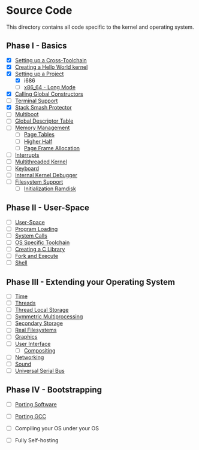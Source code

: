 # Source Code

This directory contains all code specific to the kernel and operating system.

## Phase I - Basics

- [x] [Setting up a Cross-Toolchain](https://wiki.osdev.org/GCC_Cross_Compiler)
- [x] [Creating a Hello World kernel](https://wiki.osdev.org/Bare_Bones)
- [x] [Setting up a Project](https://wiki.osdev.org/Meaty_Skeleton)
  - [x] i686
  - [ ] [x86_64 - Long Mode](https://wiki.osdev.org/Long_Mode)
- [x] [Calling Global Constructors](https://wiki.osdev.org/Calling_Global_Constructors)
- [ ] [Terminal Support](https://wiki.osdev.org/index.php?title=Printf&action=edit&redlink=1)
- [x] [Stack Smash Protector](https://wiki.osdev.org/Stack_Smashing_Protector)
- [ ] [Multiboot](https://wiki.osdev.org/Multiboot)
- [ ] [Global Descriptor Table](https://wiki.osdev.org/Global_Descriptor_Table)
- [ ] [Memory Management](https://wiki.osdev.org/Memory_Management)
  - [ ] [Page Tables](https://wiki.osdev.org/Setting_Up_Paging)
  - [ ] [Higher Half](https://wiki.osdev.org/Higher_Half_x86_Bare_Bones)
  - [ ] [Page Frame Allocation](https://wiki.osdev.org/Page_Frame_Allocation)
- [ ] [Interrupts](https://wiki.osdev.org/Interrupts)
- [ ] [Multithreaded Kernel](https://wiki.osdev.org/index.php?title=Multithreaded_Kernel&action=edit&redlink=1)
- [ ] [Keyboard](https://wiki.osdev.org/Keyboard)
- [ ] [Internal Kernel Debugger](https://wiki.osdev.org/index.php?title=Internal_Kernel_Debugger&action=edit&redlink=1)
- [ ] [Filesystem Support](https://wiki.osdev.org/Filesystem)
  - [ ] [Initialization Ramdisk](https://wiki.osdev.org/Initrd)

## Phase II - User-Space

- [ ] [User-Space](https://wiki.osdev.org/index.php?title=User-Space&action=edit&redlink=1)
- [ ] [Program Loading](https://wiki.osdev.org/index.php?title=Program_Loading&action=edit&redlink=1)
- [ ] [System Calls](https://wiki.osdev.org/System_Calls)
- [ ] [OS Specific Toolchain](https://wiki.osdev.org/OS_Specific_Toolchain)
- [ ] [Creating a C Library](https://wiki.osdev.org/Creating_a_C_Library)
- [ ] [Fork and Execute](https://wiki.osdev.org/index.php?title=Fork&action=edit&redlink=1)
- [ ] [Shell](https://wiki.osdev.org/Shell)

## Phase III - Extending your Operating System

- [ ] [Time](https://wiki.osdev.org/Time)
- [ ] [Threads](https://wiki.osdev.org/Thread)
- [ ] [Thread Local Storage](https://wiki.osdev.org/Thread_Local_Storage)
- [ ] [Symmetric Multiprocessing](https://wiki.osdev.org/SMP)
- [ ] [Secondary Storage](https://wiki.osdev.org/index.php?title=Secondary&action=edit&redlink=1)
- [ ] [Real Filesystems](https://wiki.osdev.org/File_Systems)
- [ ] [Graphics](https://wiki.osdev.org/How_do_I_set_a_graphics_mode)
- [ ] [User Interface](https://wiki.osdev.org/User_Interface)
  - [ ] [Compositing](https://wiki.osdev.org/Compositing)
- [ ] [Networking](https://wiki.osdev.org/Networking)
- [ ] [Sound](https://wiki.osdev.org/Sound)
- [ ] [Universal Serial Bus](https://wiki.osdev.org/USB)

## Phase IV - Bootstrapping

- [ ] [Porting Software](https://wiki.osdev.org/Cross-Porting_Software)
- [ ] [Porting GCC](https://wiki.osdev.org/Porting_GCC_to_your_OS)
- [ ] Compiling your OS under your OS
- [ ] Fully Self-hosting
  
